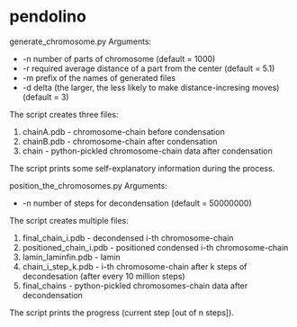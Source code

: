 # pendolino

generate_chromosome.py
Arguments:
* -n number of parts of chromosome (default = 1000)
* -r required average distance of a part from the center (default = 5.1)
* -m prefix of the names of generated files
* -d delta (the larger, the less likely to make distance-incresing moves) (default = 3)

The script creates three files:
1. chainA.pdb - chromosome-chain before condensation
2. chainB.pdb - chromosome-chain after condensation
3. chain - python-pickled chromosome-chain data after condensation

The script prints some self-explanatory information during the process.


position_the_chromosomes.py
Arguments:
* -n number of steps for decondensation (default = 50000000)

The script creates multiple files:
1. final_chain_i.pdb - decondensed i-th chromosome-chain
2. positioned_chain_i.pdb - positioned condensed i-th chromosome-chain
3. lamin_laminfin.pdb - lamin
4. chain_i_step_k.pdb - i-th chromosome-chain after k steps of decondesation (after every 10 million steps)
5. final_chains - python-pickled chromosomes-chain data after decondensation

The script prints the progress (current step [out of n steps]).
